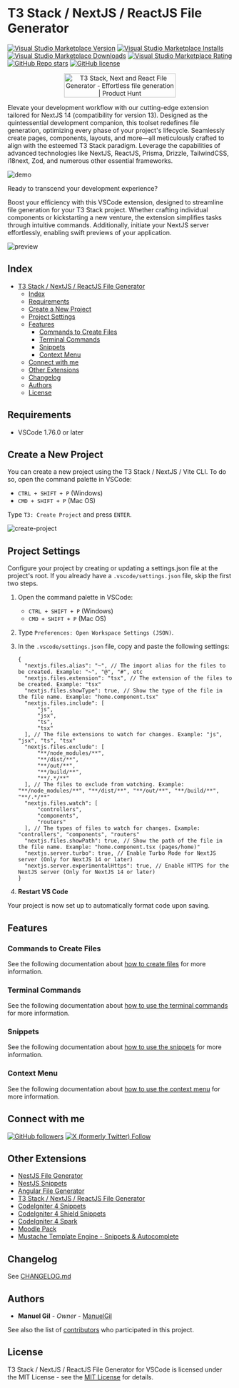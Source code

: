 # T3 Stack / NextJS / ReactJS File Generator

[![Visual Studio Marketplace Version](https://img.shields.io/visual-studio-marketplace/v/imgildev.vscode-nextjs-generator?style=for-the-badge&label=VS%20Marketplace&logo=visual-studio-code)](https://marketplace.visualstudio.com/items?itemName=imgildev.vscode-nextjs-generator)
[![Visual Studio Marketplace Installs](https://img.shields.io/visual-studio-marketplace/i/imgildev.vscode-nextjs-generator?style=for-the-badge&logo=visual-studio-code)](https://marketplace.visualstudio.com/items?itemName=imgildev.vscode-nextjs-generator)
[![Visual Studio Marketplace Downloads](https://img.shields.io/visual-studio-marketplace/d/imgildev.vscode-nextjs-generator?style=for-the-badge&logo=visual-studio-code)](https://marketplace.visualstudio.com/items?itemName=imgildev.vscode-nextjs-generator)
[![Visual Studio Marketplace Rating](https://img.shields.io/visual-studio-marketplace/r/imgildev.vscode-nextjs-generator?style=for-the-badge&logo=visual-studio-code)](https://marketplace.visualstudio.com/items?itemName=imgildev.vscode-nextjs-generator&ssr=false#review-details)
[![GitHub Repo stars](https://img.shields.io/github/stars/ManuelGil/vscode-nextjs-generator?style=for-the-badge&logo=github)](https://github.com/ManuelGil/vscode-nextjs-generator)
[![GitHub license](https://img.shields.io/github/license/ManuelGil/vscode-nextjs-generator?style=for-the-badge&logo=github)](https://github.com/ManuelGil/vscode-nextjs-generator/blob/main/LICENSE)

<p align="center">
<a href="https://www.producthunt.com/posts/t3-stack-next-and-react-file-generator?utm_source=badge-top-post-badge&utm_medium=badge&utm_souce=badge-t3&#0045;stack&#0045;next&#0045;and&#0045;react&#0045;file&#0045;generator" target="_blank"><img src="https://api.producthunt.com/widgets/embed-image/v1/top-post-badge?post_id=431311&theme=light&period=daily" alt="T3&#0032;Stack&#0044;&#0032;Next&#0032;and&#0032;React&#0032;File&#0032;Generator - Effortless&#0032;file&#0032;generation | Product Hunt" style="width: 250px; height: 54px;" width="250" height="54" /></a>
</p>

Elevate your development workflow with our cutting-edge extension tailored for NextJS 14 (compatibility for version 13). Designed as the quintessential development companion, this toolset redefines file generation, optimizing every phase of your project's lifecycle. Seamlessly create pages, components, layouts, and more—all meticulously crafted to align with the esteemed T3 Stack paradigm. Leverage the capabilities of advanced technologies like NextJS, ReactJS, Prisma, Drizzle, TailwindCSS, i18next, Zod, and numerous other essential frameworks.

![demo](https://raw.githubusercontent.com/ManuelGil/vscode-nextjs-generator/main/docs/images/demo.gif)

Ready to transcend your development experience?

Boost your efficiency with this VSCode extension, designed to streamline file generation for your T3 Stack project. Whether crafting individual components or kickstarting a new venture, the extension simplifies tasks through intuitive commands. Additionally, initiate your NextJS server effortlessly, enabling swift previews of your application.

![preview](https://raw.githubusercontent.com/ManuelGil/vscode-nextjs-generator/main/docs/images/preview.png)

## Index

- [T3 Stack / NextJS / ReactJS File Generator](#t3-stack--nextjs--reactjs-file-generator)
  - [Index](#index)
  - [Requirements](#requirements)
  - [Create a New Project](#create-a-new-project)
  - [Project Settings](#project-settings)
  - [Features](#features)
    - [Commands to Create Files](#commands-to-create-files)
    - [Terminal Commands](#terminal-commands)
    - [Snippets](#snippets)
    - [Context Menu](#context-menu)
  - [Connect with me](#connect-with-me)
  - [Other Extensions](#other-extensions)
  - [Changelog](#changelog)
  - [Authors](#authors)
  - [License](#license)

## Requirements

- VSCode 1.76.0 or later

## Create a New Project

You can create a new project using the T3 Stack / NextJS / Vite CLI. To do so, open the command palette in VSCode:

- `CTRL + SHIFT + P` (Windows)
- `CMD + SHIFT + P` (Mac OS)

Type `T3: Create Project` and press `ENTER`.

![create-project](https://raw.githubusercontent.com/ManuelGil/vscode-nextjs-generator/main/docs/images/create-project.gif)

## Project Settings

Configure your project by creating or updating a settings.json file at the project's root. If you already have a `.vscode/settings.json` file, skip the first two steps.

1. Open the command palette in VSCode:

   - `CTRL + SHIFT + P` (Windows)
   - `CMD + SHIFT + P` (Mac OS)

2. Type `Preferences: Open Workspace Settings (JSON)`.

3. In the `.vscode/settings.json` file, copy and paste the following settings:

   ```jsonc
   {
     "nextjs.files.alias": "~", // The import alias for the files to be created. Example: "~", "@", "#", etc
     "nextjs.files.extension": "tsx", // The extension of the files to be created. Example: "tsx"
     "nextjs.files.showType": true, // Show the type of the file in the file name. Example: "home.component.tsx"
     "nextjs.files.include": [
         "js",
         "jsx",
         "ts",
         "tsx"
     ], // The file extensions to watch for changes. Example: "js", "jsx", "ts", "tsx"
     "nextjs.files.exclude": [
         "**/node_modules/**",
         "**/dist/**",
         "**/out/**",
         "**/build/**",
         "**/.*/**"
     ], // The files to exclude from watching. Example: "**/node_modules/**", "**/dist/**", "**/out/**", "**/build/**", "**/.*/**"
     "nextjs.files.watch": [
         "controllers",
         "components",
         "routers"
     ], // The types of files to watch for changes. Example: "controllers", "components", "routers"
     "nextjs.files.showPath": true, // Show the path of the file in the file name. Example: "home.component.tsx (pages/home)"
     "nextjs.server.turbo": true, // Enable Turbo Mode for NextJS server (Only for NextJS 14 or later)
     "nextjs.server.experimentalHttps": true, // Enable HTTPS for the NextJS server (Only for NextJS 14 or later)
   }
   ```

4. **Restart VS Code**

Your project is now set up to automatically format code upon saving.

## Features

### Commands to Create Files

See the following documentation about [how to create files](./docs/generate-files.md) for more information.

### Terminal Commands

See the following documentation about [how to use the terminal commands](./docs/cli-commands.md) for more information.

### Snippets

See the following documentation about [how to use the snippets](./docs/snippets.md) for more information.

### Context Menu

See the following documentation about [how to use the context menu](./docs/context-menu.md) for more information.

## Connect with me

[![GitHub followers](https://img.shields.io/github/followers/ManuelGil?style=for-the-badge&logo=github)](https://github.com/ManuelGil)
[![X (formerly Twitter) Follow](https://img.shields.io/twitter/follow/imgildev?style=for-the-badge&logo=x)](https://twitter.com/imgildev)

## Other Extensions

- [NestJS File Generator](https://marketplace.visualstudio.com/items?itemName=imgildev.vscode-nestjs-generator)
- [NestJS Snippets](https://marketplace.visualstudio.com/items?itemName=imgildev.vscode-nestjs-snippets-extension)
- [Angular File Generator](https://marketplace.visualstudio.com/items?itemName=imgildev.vscode-angular-generator)
- [T3 Stack / NextJS / ReactJS File Generator](https://marketplace.visualstudio.com/items?itemName=imgildev.vscode-nextjs-generator)
- [CodeIgniter 4 Snippets](https://marketplace.visualstudio.com/items?itemName=imgildev.vscode-codeigniter4-snippets)
- [CodeIgniter 4 Shield Snippets](https://marketplace.visualstudio.com/items?itemName=imgildev.vscode-codeigniter4-shield-snippets)
- [CodeIgniter 4 Spark](https://marketplace.visualstudio.com/items?itemName=imgildev.vscode-codeigniter4-spark)
- [Moodle Pack](https://marketplace.visualstudio.com/items?itemName=imgildev.vscode-moodle-snippets)
- [Mustache Template Engine - Snippets & Autocomplete](https://marketplace.visualstudio.com/items?itemName=imgildev.vscode-mustache-snippets)

## Changelog

See [CHANGELOG.md](./CHANGELOG.md)

## Authors

- **Manuel Gil** - _Owner_ - [ManuelGil](https://github.com/ManuelGil)

See also the list of [contributors](https://github.com/ManuelGil/vscode-nextjs-generator/contributors) who participated in this project.

## License

T3 Stack / NextJS / ReactJS File Generator for VSCode is licensed under the MIT License - see the [MIT License](https://opensource.org/licenses/MIT) for details.

